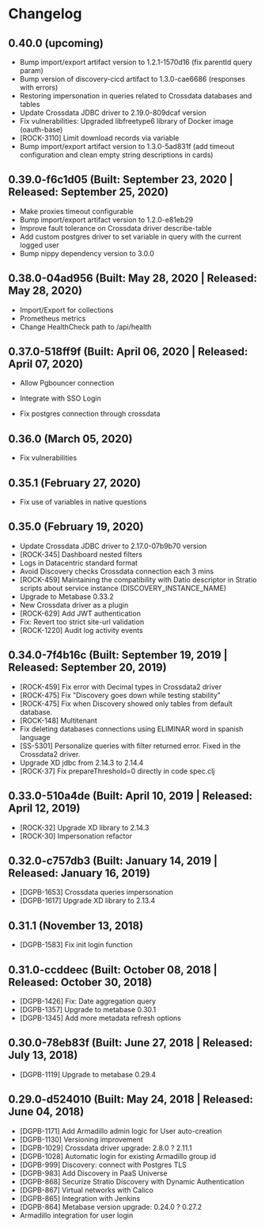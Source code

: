 # Changelog

## 0.40.0 (upcoming)

* Bump import/export artifact version to 1.2.1-1570d16 (fix parentId query param)
* Bump version of discovery-cicd artifact to 1.3.0-cae6686 (responses with errors)
* Restoring impersonation in queries related to Crossdata databases and tables
* Update Crossdata JDBC driver to 2.19.0-809dcaf version
* Fix vulnerabilities: Upgraded libfreetype6 library of Docker image (oauth-base)
* [ROCK-3110] Limit download records via variable
* Bump import/export artifact version to 1.3.0-5ad831f (add timeout configuration and clean empty string descriptions in cards)

## 0.39.0-f6c1d05 (Built: September 23, 2020 | Released: September 25, 2020)

* Make proxies timeout configurable
* Bump import/export artifact version to 1.2.0-e81eb29
* Improve fault tolerance on Crossdata driver describe-table
* Add custom postgres driver to set variable in query with the current logged user
* Bump nippy dependency version to 3.0.0

## 0.38.0-04ad956 (Built: May 28, 2020 | Released: May 28, 2020)

* Import/Export for collections
* Prometheus metrics
* Change HealthCheck path to /api/health

## 0.37.0-518ff9f (Built: April 06, 2020 | Released: April 07, 2020)

* Allow Pgbouncer connection
* Integrate with SSO Login

* Fix postgres connection through crossdata

## 0.36.0 (March 05, 2020)

* Fix vulnerabilities

## 0.35.1 (February 27, 2020)

* Fix use of variables in native questions

## 0.35.0 (February 19, 2020)

* Update Crossdata JDBC driver to 2.17.0-07b9b70 version
* [ROCK-345] Dashboard nested filters
* Logs in Datacentric standard format
* Avoid Discovery checks Crossdata connection each 3 mins
* [ROCK-459] Maintaining the compatibility with Datio descriptor in Stratio scripts about service
  instance (DISCOVERY_INSTANCE_NAME)
* Upgrade to Metabase 0.33.2
* New Crossdata driver as a plugin
* [ROCK-629] Add JWT authentication
* Fix: Revert too strict site-url validation
* [ROCK-1220] Audit log activity events

## 0.34.0-7f4b16c (Built: September 19, 2019 | Released: September 20, 2019)

* [ROCK-459] Fix error with Decimal types in Crossdata2 driver
* [ROCK-475] Fix "Discovery goes down while testing stability"
* [ROCK-475] Fix when Discovery showed only tables from default database.
* [ROCK-148] Multitenant
* Fix deleting databases connections using ELIMINAR word in spanish language
* [SS-5301] Personalize queries with filter returned error. Fixed in the Crossdata2 driver.
* Upgrade XD jdbc from 2.14.3 to 2.14.4
* [ROCK-37] Fix prepareThreshold=0 directly in code spec.clj

## 0.33.0-510a4de (Built: April 10, 2019 | Released: April 12, 2019)

* [ROCK-32] Upgrade XD library to 2.14.3
* [ROCK-30] Impersonation refactor

## 0.32.0-c757db3 (Built: January 14, 2019 | Released: January 16, 2019)

* [DGPB-1653] Crossdata queries impersonation
* [DGPB-1617] Upgrade XD library to 2.13.4

## 0.31.1 (November 13, 2018)

* [DGPB-1583] Fix init login function

## 0.31.0-ccddeec (Built: October 08, 2018 | Released: October 30, 2018)

* [DGPB-1426] Fix: Date aggregation query
* [DGPB-1357] Upgrade to metabase 0.30.1
* [DGPB-1345] Add more metadata refresh options

## 0.30.0-78eb83f (Built: June 27, 2018 | Released: July 13, 2018)

* [DGPB-1119] Upgrade to metabase 0.29.4

## 0.29.0-d524010 (Built: May 24, 2018 | Released: June 04, 2018)

* [DGPB-1171] Add Armadillo admin logic for User auto-creation
* [DGPB-1130] Versioning improvement
* [DGPB-1029] Crossdata driver upgrade: 2.8.0 ? 2.11.1
* [DGPB-1028] Automatic login for existing Armadillo group id
* [DGPB-999] Discovery: connect with Postgres TLS
* [DGPB-983] Add Discovery in PaaS Universe
* [DGPB-868] Securize Stratio Discovery with Dynamic Authentication
* [DGPB-867] Virtual networks with Calico
* [DGPB-865] Integration with Jenkins
* [DGPB-864] Metabase version upgrade: 0.24.0 ? 0.27.2
* Armadillo integration for user login
